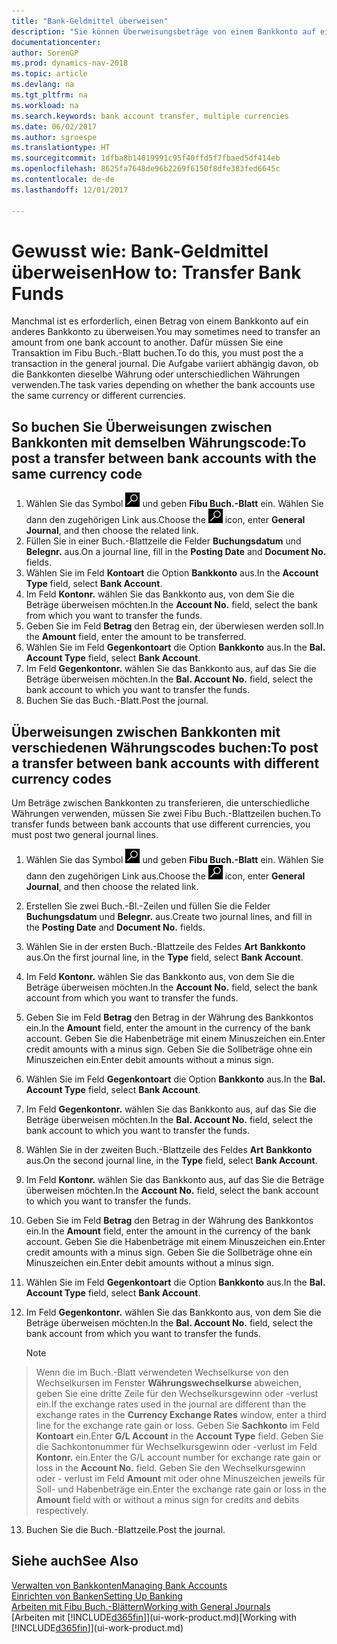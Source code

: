 ```yaml
---
title: "Bank-Geldmittel überweisen"
description: "Sie können Überweisungsbeträge von einem Bankkonto auf ein anders übertragen, einschließlich verschiedene Währungen, indem Sie die Transaktion im Fibu Buch.-Blatt buchen."
documentationcenter: 
author: SorenGP
ms.prod: dynamics-nav-2018
ms.topic: article
ms.devlang: na
ms.tgt_pltfrm: na
ms.workload: na
ms.search.keywords: bank account transfer, multiple currencies
ms.date: 06/02/2017
ms.author: sgroespe
ms.translationtype: HT
ms.sourcegitcommit: 1dfba8b14019991c95f40ffd5f7fbaed5df414eb
ms.openlocfilehash: 8625fa7648de96b2269f6150f8dfe383fed6645c
ms.contentlocale: de-de
ms.lasthandoff: 12/01/2017

---
```

# <a name="how-to-transfer-bank-funds"></a><span data-ttu-id="20a73-103">Gewusst wie: Bank-Geldmittel überweisen</span><span class="sxs-lookup"><span data-stu-id="20a73-103">How to: Transfer Bank Funds</span></span>
<span data-ttu-id="20a73-104">Manchmal ist es erforderlich, einen Betrag von einem Bankkonto auf ein anderes Bankkonto zu überweisen.</span><span class="sxs-lookup"><span data-stu-id="20a73-104">You may sometimes need to transfer an amount from one bank account to another.</span></span> <span data-ttu-id="20a73-105">Dafür müssen Sie eine Transaktion im Fibu Buch.-Blatt buchen.</span><span class="sxs-lookup"><span data-stu-id="20a73-105">To do this, you must post the a transaction in the general journal.</span></span> <span data-ttu-id="20a73-106">Die Aufgabe variiert abhängig davon, ob die Bankkonten dieselbe Währung oder unterschiedlichen Währungen verwenden.</span><span class="sxs-lookup"><span data-stu-id="20a73-106">The task varies depending on whether the bank accounts use the same currency or different currencies.</span></span>

## <a name="to-post-a-transfer-between-bank-accounts-with-the-same-currency-code"></a><span data-ttu-id="20a73-107">So buchen Sie Überweisungen zwischen Bankkonten mit demselben Währungscode:</span><span class="sxs-lookup"><span data-stu-id="20a73-107">To post a transfer between bank accounts with the same currency code</span></span>
1. <span data-ttu-id="20a73-108">Wählen Sie das Symbol ![Nach Seite oder Bericht suchen](media/ui-search/search_small.png "Nach Seite ober Bericht suchen") und geben **Fibu Buch.-Blatt** ein. Wählen Sie dann den zugehörigen Link aus.</span><span class="sxs-lookup"><span data-stu-id="20a73-108">Choose the ![Search for Page or Report](media/ui-search/search_small.png "Search for Page or Report icon") icon, enter **General Journal**, and then choose the related link.</span></span>
2. <span data-ttu-id="20a73-109">Füllen Sie in einer Buch.-Blattzeile die Felder **Buchungsdatum** und **Belegnr.** aus.</span><span class="sxs-lookup"><span data-stu-id="20a73-109">On a journal line, fill in the **Posting Date** and **Document No.** fields.</span></span>
3. <span data-ttu-id="20a73-110">Wählen Sie im Feld **Kontoart** die Option **Bankkonto** aus.</span><span class="sxs-lookup"><span data-stu-id="20a73-110">In the **Account Type** field, select **Bank Account**.</span></span>
4. <span data-ttu-id="20a73-111">Im Feld **Kontonr.** wählen Sie das Bankkonto aus, von dem Sie die Beträge überweisen möchten.</span><span class="sxs-lookup"><span data-stu-id="20a73-111">In the **Account No.** field, select the bank from which you want to transfer the funds.</span></span>
5. <span data-ttu-id="20a73-112">Geben Sie im Feld **Betrag** den Betrag ein, der überwiesen werden soll.</span><span class="sxs-lookup"><span data-stu-id="20a73-112">In the **Amount** field, enter the amount to be transferred.</span></span>
6. <span data-ttu-id="20a73-113">Wählen Sie im Feld **Gegenkontoart** die Option **Bankkonto** aus.</span><span class="sxs-lookup"><span data-stu-id="20a73-113">In the **Bal. Account Type** field, select **Bank Account**.</span></span>
7. <span data-ttu-id="20a73-114">Im Feld **Gegenkontonr.** wählen Sie das Bankkonto aus, auf das Sie die Beträge überweisen möchten.</span><span class="sxs-lookup"><span data-stu-id="20a73-114">In the **Bal. Account No.** field, select the bank account to which you want to transfer the funds.</span></span>
8. <span data-ttu-id="20a73-115">Buchen Sie das Buch.-Blatt.</span><span class="sxs-lookup"><span data-stu-id="20a73-115">Post the journal.</span></span>

## <a name="to-post-a-transfer-between-bank-accounts-with-different-currency-codes"></a><span data-ttu-id="20a73-116">Überweisungen zwischen Bankkonten mit verschiedenen Währungscodes buchen:</span><span class="sxs-lookup"><span data-stu-id="20a73-116">To post a transfer between bank accounts with different currency codes</span></span>
<span data-ttu-id="20a73-117">Um Beträge zwischen Bankkonten zu transferieren, die unterschiedliche Währungen verwenden, müssen Sie zwei Fibu Buch.-Blattzeilen buchen.</span><span class="sxs-lookup"><span data-stu-id="20a73-117">To transfer funds between bank accounts that use different currencies, you must post two general journal lines.</span></span>

1. <span data-ttu-id="20a73-118">Wählen Sie das Symbol ![Nach Seite oder Bericht suchen](media/ui-search/search_small.png "Nach Seite ober Bericht suchen") und geben **Fibu Buch.-Blatt** ein. Wählen Sie dann den zugehörigen Link aus.</span><span class="sxs-lookup"><span data-stu-id="20a73-118">Choose the ![Search for Page or Report](media/ui-search/search_small.png "Search for Page or Report icon") icon, enter **General Journal**, and then choose the related link.</span></span>
2. <span data-ttu-id="20a73-119">Erstellen Sie zwei Buch.-Bl.-Zeilen und füllen Sie die Felder **Buchungsdatum** und **Belegnr.** aus.</span><span class="sxs-lookup"><span data-stu-id="20a73-119">Create two journal lines, and fill in the **Posting Date** and **Document No.** fields.</span></span>
3. <span data-ttu-id="20a73-120">Wählen Sie in der ersten Buch.-Blattzeile des Feldes **Art** **Bankkonto** aus.</span><span class="sxs-lookup"><span data-stu-id="20a73-120">On the first journal line, in the **Type** field, select **Bank Account**.</span></span>
4. <span data-ttu-id="20a73-121">Im Feld **Kontonr.** wählen Sie das Bankkonto aus, von dem Sie die Beträge überweisen möchten.</span><span class="sxs-lookup"><span data-stu-id="20a73-121">In the **Account No.** field, select the bank account from which you want to transfer the funds.</span></span>
5. <span data-ttu-id="20a73-122">Geben Sie im Feld **Betrag** den Betrag in der Währung des Bankkontos ein.</span><span class="sxs-lookup"><span data-stu-id="20a73-122">In the **Amount** field, enter the amount in the currency of the bank account.</span></span> <span data-ttu-id="20a73-123">Geben Sie die Habenbeträge mit einem Minuszeichen ein.</span><span class="sxs-lookup"><span data-stu-id="20a73-123">Enter credit amounts with a minus sign.</span></span> <span data-ttu-id="20a73-124">Geben Sie die Sollbeträge ohne ein Minuszeichen ein.</span><span class="sxs-lookup"><span data-stu-id="20a73-124">Enter debit amounts without a minus sign.</span></span>
6. <span data-ttu-id="20a73-125">Wählen Sie im Feld **Gegenkontoart** die Option **Bankkonto** aus.</span><span class="sxs-lookup"><span data-stu-id="20a73-125">In the **Bal. Account Type** field, select **Bank Account**.</span></span>
7. <span data-ttu-id="20a73-126">Im Feld **Gegenkontonr.** wählen Sie das Bankkonto aus, auf das Sie die Beträge überweisen möchten.</span><span class="sxs-lookup"><span data-stu-id="20a73-126">In the **Bal. Account No.** field, select the bank account to which you want to transfer the funds.</span></span>
8. <span data-ttu-id="20a73-127">Wählen Sie in der zweiten Buch.-Blattzeile des Feldes **Art** **Bankkonto** aus.</span><span class="sxs-lookup"><span data-stu-id="20a73-127">On the second journal line, in the **Type** field, select **Bank Account**.</span></span>
9. <span data-ttu-id="20a73-128">Im Feld **Kontonr.** wählen Sie das Bankkonto aus, auf das Sie die Beträge überweisen möchten.</span><span class="sxs-lookup"><span data-stu-id="20a73-128">In the **Account No.** field, select the bank account to which you want to transfer the funds.</span></span>
10. <span data-ttu-id="20a73-129">Geben Sie im Feld **Betrag** den Betrag in der Währung des Bankkontos ein.</span><span class="sxs-lookup"><span data-stu-id="20a73-129">In the **Amount** field, enter the amount in the currency of the bank account.</span></span> <span data-ttu-id="20a73-130">Geben Sie die Habenbeträge mit einem Minuszeichen ein.</span><span class="sxs-lookup"><span data-stu-id="20a73-130">Enter credit amounts with a minus sign.</span></span> <span data-ttu-id="20a73-131">Geben Sie die Sollbeträge ohne ein Minuszeichen ein.</span><span class="sxs-lookup"><span data-stu-id="20a73-131">Enter debit amounts without a minus sign.</span></span>
11. <span data-ttu-id="20a73-132">Wählen Sie im Feld **Gegenkontoart** die Option **Bankkonto** aus.</span><span class="sxs-lookup"><span data-stu-id="20a73-132">In the **Bal. Account Type** field, select **Bank Account**.</span></span>  
12. <span data-ttu-id="20a73-133">Im Feld **Gegenkontonr.** wählen Sie das Bankkonto aus, von dem Sie die Beträge überweisen möchten.</span><span class="sxs-lookup"><span data-stu-id="20a73-133">In the **Bal. Account No.** field, select the bank account from which you want to transfer the funds.</span></span>

    > [!NOTE]  
>   <span data-ttu-id="20a73-134">Wenn die im Buch.-Blatt verwendeten Wechselkurse von den Wechselkursen im Fenster **Währungswechselkurse** abweichen, geben Sie eine dritte Zeile für den Wechselkursgewinn oder -verlust ein.</span><span class="sxs-lookup"><span data-stu-id="20a73-134">If the exchange rates used in the journal are different than the exchange rates in the **Currency Exchange Rates** window, enter a third line for the exchange rate gain or loss.</span></span> <span data-ttu-id="20a73-135">Geben Sie **Sachkonto** im Feld **Kontoart** ein.</span><span class="sxs-lookup"><span data-stu-id="20a73-135">Enter **G/L Account** in the **Account Type** field.</span></span> <span data-ttu-id="20a73-136">Geben Sie die Sachkontonummer für Wechselkursgewinn oder -verlust im Feld **Kontonr.** ein.</span><span class="sxs-lookup"><span data-stu-id="20a73-136">Enter the G/L account number for exchange rate gain or loss in the **Account No.** field.</span></span> <span data-ttu-id="20a73-137">Geben Sie den Wechselkursgewinn oder - verlust im Feld **Amount** mit oder ohne Minuszeichen jeweils für Soll- und Habenbeträge ein.</span><span class="sxs-lookup"><span data-stu-id="20a73-137">Enter the exchange rate gain or loss in the **Amount** field with or without a minus sign for credits and debits respectively.</span></span>
13. <span data-ttu-id="20a73-138">Buchen Sie die Buch.-Blattzeile.</span><span class="sxs-lookup"><span data-stu-id="20a73-138">Post the journal.</span></span>

## <a name="see-also"></a><span data-ttu-id="20a73-139">Siehe auch</span><span class="sxs-lookup"><span data-stu-id="20a73-139">See Also</span></span>
[<span data-ttu-id="20a73-140">Verwalten von Bankkonten</span><span class="sxs-lookup"><span data-stu-id="20a73-140">Managing Bank Accounts</span></span>](bank-manage-bank-accounts.md)  
[<span data-ttu-id="20a73-141">Einrichten von Banken</span><span class="sxs-lookup"><span data-stu-id="20a73-141">Setting Up Banking</span></span>](bank-setup-banking.md)  
[<span data-ttu-id="20a73-142">Arbeiten mit Fibu Buch.-Blättern</span><span class="sxs-lookup"><span data-stu-id="20a73-142">Working with General Journals</span></span>](ui-work-general-journals.md)  
<span data-ttu-id="20a73-143">[Arbeiten mit [!INCLUDE[d365fin](includes/d365fin_md.md)]](ui-work-product.md)</span><span class="sxs-lookup"><span data-stu-id="20a73-143">[Working with [!INCLUDE[d365fin](includes/d365fin_md.md)]](ui-work-product.md)</span></span>

